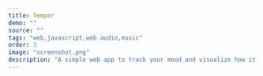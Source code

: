 ```yaml
---
title: Temper
demo: ""
source: ""
tags: "web,javascript,web audio,music"
order: 3
image: "screenshot.png"
description: "A simple web app to track your mood and visualize how it changes over time."
---
```

